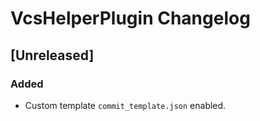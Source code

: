 <!-- Keep a Changelog guide -> https://keepachangelog.com -->

# VcsHelperPlugin Changelog

## [Unreleased]
### Added
- Custom template `commit_template.json` enabled.
